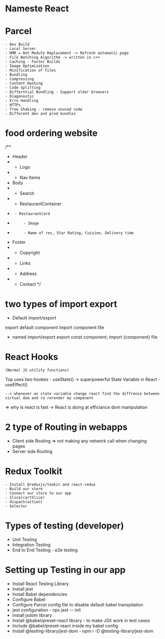 # Nameste React

# Parcel

    - Dev Build
    - Local Server
    - HMR = Hot Module Replacement -> Refresh automatic page
    - File Watching Algorithm -> written in c++
    - Caching - Faster Builds
    - Image Optimization
    - Minification of files
    - Bundling
    - Compressing
    - Content Hashing
    - Code Splitting
    - Differntial Bundling - Support older browsers
    - Diagonostic
    - Erro Handling
    - HTTPs
    - Tree Shaking - remove unused code
    - Different dev and prod bundles


# food ordering website


/** 
 * Header
 *  - Logo
 *  - Nav Items
 * Body
 *  - Search
 *  - RestaurantContainer
 *      - RestaurantCard
 *          - Image
 *          - Name of res, Star Rating, Cuisine, Delivery time
 * Footer
 *  - Copyright
 *  - Links
 *  - Address
 *  - Contact
 */

 # two types of import export

 - Default import/export

 export default component
 import component file


 - named import/export
export const component;
import {component} file

# React Hooks 
    (Normal JS utility functions)
Top uses two hookes
    - useState() -> superpowerful State Variable in React
    - useEffect()


    --> whenever an state variable change react find the diffrence between virtual dom and re rerender my component

=> why is react is fast -> React is doing  at efficiance dom manipulation

# 2 type of Routing in webapps
- Client side Routing => not making any network call when changing pages
- Server side Routing
 

 # Redux Toolkit
    - Install @reduxjs/tookit and react-redux
    - Build our store
    - Connect our store to our app
    - Slice(cartSlice)
    - dispach(action)
    - Selector


# Types of testing (developer)
- Unit Testing
- Integration Testing
- End to End Testing - e2e testing 

# Setting up Testing in our app
- Install React Testing Library
- Install jest
- Install  Babel dependencies
- Configure Babel
- Configure Parcel config file to disable default babel transpilation
- jest configuration - npx jest -- init
- install jsdom library
- Install @babel/preset-react library - to make JSX work in test cases
- Include @babel/preset-react inside my babel config
- Install @testing-library/jest-dom - npm i -D @testing-library/jest-dom